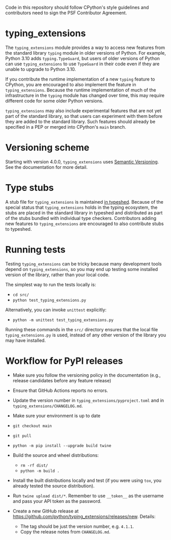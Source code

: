 Code in this repository should follow CPython's style guidelines and
contributors need to sign the PSF Contributor Agreement.

# typing\_extensions

The `typing_extensions` module provides a way to access new features from the standard
library `typing` module in older versions of Python. For example, Python 3.10 adds
`typing.TypeGuard`, but users of older versions of Python can use `typing_extensions` to
use `TypeGuard` in their code even if they are unable to upgrade to Python 3.10.

If you contribute the runtime implementation of a new `typing` feature to CPython, you
are encouraged to also implement the feature in `typing_extensions`. Because the runtime
implementation of much of the infrastructure in the `typing` module has changed over
time, this may require different code for some older Python versions.

`typing_extensions` may also include experimental features that are not yet part of the
standard library, so that users can experiment with them before they are added to the
standard library. Such features should already be specified in a PEP or merged into
CPython's `main` branch.

# Versioning scheme

Starting with version 4.0.0, `typing_extensions` uses
[Semantic Versioning](https://semver.org/). See the documentation
for more detail.

# Type stubs

A stub file for `typing_extensions` is maintained
[in typeshed](https://github.com/python/typeshed/blob/main/stdlib/typing_extensions.pyi).
Because of the special status that `typing_extensions` holds in the typing ecosystem,
the stubs are placed in the standard library in typeshed and distributed as
part of the stubs bundled with individual type checkers. Contributors adding new features
to `typing_extensions` are encouraged to also contribute stubs to typeshed.

# Running tests

Testing `typing_extensions` can be tricky because many development tools depend on
`typing_extensions`, so you may end up testing some installed version of the library,
rather than your local code.

The simplest way to run the tests locally is:

- `cd src/`
- `python test_typing_extensions.py`

Alternatively, you can invoke `unittest` explicitly:

- `python -m unittest test_typing_extensions.py`

Running these commands in the `src/` directory ensures that the local file
`typing_extensions.py` is used, instead of any other version of the library you
may have installed.

# Workflow for PyPI releases

- Make sure you follow the versioning policy in the documentation
  (e.g., release candidates before any feature release)

- Ensure that GitHub Actions reports no errors.

- Update the version number in `typing_extensions/pyproject.toml` and in
  `typing_extensions/CHANGELOG.md`.

- Make sure your environment is up to date

 - `git checkout main`
 - `git pull`
 - `python -m pip install --upgrade build twine`

- Build the source and wheel distributions:

  - `rm -rf dist/`
  - `python -m build .`

- Install the built distributions locally and test (if you were using `tox`, you already
  tested the source distribution).

- Run `twine upload dist/*`. Remember to use `__token__` as the username
  and pass your API token as the password.

- Create a new GitHub release at https://github.com/python/typing_extensions/releases/new.
  Details:
  - The tag should be just the version number, e.g. `4.1.1`.
  - Copy the release notes from `CHANGELOG.md`.
